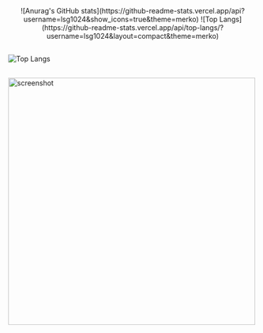 <div align="center">
  ![Anurag's GitHub stats](https://github-readme-stats.vercel.app/api?username=lsg1024&show_icons=true&theme=merko)
  ![Top Langs](https://github-readme-stats.vercel.app/api/top-langs/?username=lsg1024&layout=compact&theme=merko)
</div>


<h2 dir="auto">
  <a>
  
  </a>
</h2>

![Top Langs](https://github-readme-stats.vercel.app/api/top-langs/?username=lsg1024&layout=compact&theme=merko)

<h2 dir="auto">
  <a>
  
  </a>
</h2>

<a href="http://lovera.maxam.now.sh/">
  <img src="https://user-images.githubusercontent.com/25841814/79395484-5081ae80-7fac-11ea-9e27-ac91472e31dd.png" alt="screenshot" width="500">
</a>

<h2 dir="auto">
  <a>
  
  </a>
</h2>

<!-- <a href="버튼을 눌렀을 때 이동할 링크" target="_blank"><img src="https://img.shields.io/badge/뱃지레이블-배경색?style=뱃지모양&logo=로고&logoColor=로고색상"/></a> -->
